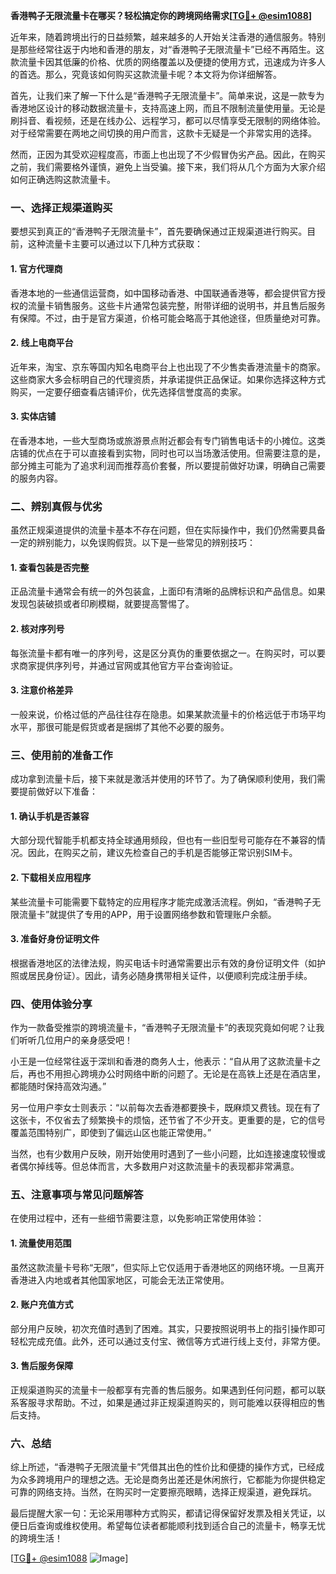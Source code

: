 **香港鸭子无限流量卡在哪买？轻松搞定你的跨境网络需求[[TG💪+ @esim1088](https://t.me/s/esim1088)]**

近年来，随着跨境出行的日益频繁，越来越多的人开始关注香港的通信服务。特别是那些经常往返于内地和香港的朋友，对“香港鸭子无限流量卡”已经不再陌生。这款流量卡因其低廉的价格、优质的网络覆盖以及便捷的使用方式，迅速成为许多人的首选。那么，究竟该如何购买这款流量卡呢？本文将为你详细解答。

首先，让我们来了解一下什么是“香港鸭子无限流量卡”。简单来说，这是一款专为香港地区设计的移动数据流量卡，支持高速上网，而且不限制流量使用量。无论是刷抖音、看视频，还是在线办公、远程学习，都可以尽情享受无限制的网络体验。对于经常需要在两地之间切换的用户而言，这款卡无疑是一个非常实用的选择。

然而，正因为其受欢迎程度高，市面上也出现了不少假冒伪劣产品。因此，在购买之前，我们需要格外谨慎，避免上当受骗。接下来，我们将从几个方面为大家介绍如何正确选购这款流量卡。

### **一、选择正规渠道购买**

要想买到真正的“香港鸭子无限流量卡”，首先要确保通过正规渠道进行购买。目前，这种流量卡主要可以通过以下几种方式获取：

#### **1. 官方代理商**
香港本地的一些通信运营商，如中国移动香港、中国联通香港等，都会提供官方授权的流量卡销售服务。这些卡片通常包装完整，附带详细的说明书，并且售后服务有保障。不过，由于是官方渠道，价格可能会略高于其他途径，但质量绝对可靠。

#### **2. 线上电商平台**
近年来，淘宝、京东等国内知名电商平台上也出现了不少售卖香港流量卡的商家。这些商家大多会标明自己的代理资质，并承诺提供正品保证。如果你选择这种方式购买，一定要仔细查看店铺评价，优先选择信誉度高的卖家。

#### **3. 实体店铺**
在香港本地，一些大型商场或旅游景点附近都会有专门销售电话卡的小摊位。这类店铺的优点在于可以直接看到实物，同时也可以当场激活使用。但需要注意的是，部分摊主可能为了追求利润而推荐高价套餐，所以要提前做好功课，明确自己需要的服务内容。

### **二、辨别真假与优劣**

虽然正规渠道提供的流量卡基本不存在问题，但在实际操作中，我们仍然需要具备一定的辨别能力，以免误购假货。以下是一些常见的辨别技巧：

#### **1. 查看包装是否完整**
正品流量卡通常会有统一的外包装盒，上面印有清晰的品牌标识和产品信息。如果发现包装破损或者印刷模糊，就要提高警惕了。

#### **2. 核对序列号**
每张流量卡都有唯一的序列号，这是区分真伪的重要依据之一。在购买时，可以要求商家提供序列号，并通过官网或其他官方平台查询验证。

#### **3. 注意价格差异**
一般来说，价格过低的产品往往存在隐患。如果某款流量卡的价格远低于市场平均水平，那很可能是假货或者是捆绑了其他不必要的服务。

### **三、使用前的准备工作**

成功拿到流量卡后，接下来就是激活并使用的环节了。为了确保顺利使用，我们需要提前做好以下准备：

#### **1. 确认手机是否兼容**
大部分现代智能手机都支持全球通用频段，但也有一些旧型号可能存在不兼容的情况。因此，在购买之前，建议先检查自己的手机是否能够正常识别SIM卡。

#### **2. 下载相关应用程序**
某些流量卡可能需要下载特定的应用程序才能完成激活流程。例如，“香港鸭子无限流量卡”就提供了专用的APP，用于设置网络参数和管理账户余额。

#### **3. 准备好身份证明文件**
根据香港地区的法律法规，购买电话卡时通常需要出示有效的身份证明文件（如护照或居民身份证）。因此，请务必随身携带相关证件，以便顺利完成注册手续。

### **四、使用体验分享**

作为一款备受推崇的跨境流量卡，“香港鸭子无限流量卡”的表现究竟如何呢？让我们听听几位用户的亲身感受吧！

小王是一位经常往返于深圳和香港的商务人士，他表示：“自从用了这款流量卡之后，再也不用担心跨境办公时网络中断的问题了。无论是在高铁上还是在酒店里，都能随时保持高效沟通。”

另一位用户李女士则表示：“以前每次去香港都要换卡，既麻烦又费钱。现在有了这张卡，不仅省去了频繁换卡的烦恼，还节省了不少开支。更重要的是，它的信号覆盖范围特别广，即使到了偏远山区也能正常使用。”

当然，也有少数用户反映，刚开始使用时遇到了一些小问题，比如连接速度较慢或者偶尔掉线等。但总体而言，大多数用户对这款流量卡的表现都非常满意。

### **五、注意事项与常见问题解答**

在使用过程中，还有一些细节需要注意，以免影响正常使用体验：

#### **1. 流量使用范围**
虽然这款流量卡号称“无限”，但实际上它仅适用于香港地区的网络环境。一旦离开香港进入内地或者其他国家地区，可能会无法正常使用。

#### **2. 账户充值方式**
部分用户反映，初次充值时遇到了困难。其实，只要按照说明书上的指引操作即可轻松完成充值。此外，还可以通过支付宝、微信等方式进行线上支付，非常方便。

#### **3. 售后服务保障**
正规渠道购买的流量卡一般都享有完善的售后服务。如果遇到任何问题，都可以联系客服寻求帮助。不过，如果是通过非正规渠道购买的，则可能难以获得相应的售后支持。

### **六、总结**

综上所述，“香港鸭子无限流量卡”凭借其出色的性价比和便捷的操作方式，已经成为众多跨境用户的理想之选。无论是商务出差还是休闲旅行，它都能为你提供稳定可靠的网络支持。当然，在购买时一定要擦亮眼睛，选择正规渠道，避免踩坑。

最后提醒大家一句：无论采用哪种方式购买，都请记得保留好发票及相关凭证，以便日后查询或维权使用。希望每位读者都能顺利找到适合自己的流量卡，畅享无忧的跨境生活！

[[TG💪+ @esim1088](https://t.me/s/esim1088) ![Image](https://i.postimg.cc/4NQfJmqS/Snipaste-2025-05-13-00-14-12.png)]